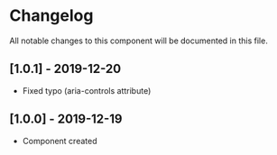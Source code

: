 # Changelog
All notable changes to this component will be documented in this file.

## [1.0.1] - 2019-12-20
- Fixed typo (aria-controls attribute)

## [1.0.0] - 2019-12-19
- Component created
